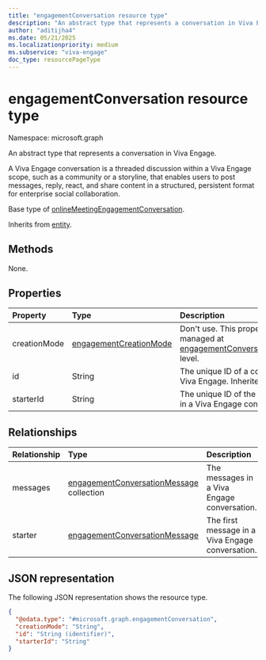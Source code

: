 ```yaml
---
title: "engagementConversation resource type"
description: "An abstract type that represents a conversation in Viva Engage."
author: "aditijha4"
ms.date: 05/21/2025
ms.localizationpriority: medium
ms.subservice: "viva-engage"
doc_type: resourcePageType
---
```


# engagementConversation resource type

Namespace: microsoft.graph


An abstract type that represents a conversation in Viva Engage. 

A Viva Engage conversation is a threaded discussion within a Viva Engage scope, such as a community or a storyline, that enables users to post messages, reply, react, and share content in a structured, persistent format for enterprise social collaboration.

Base type of [onlineMeetingEngagementConversation](../resources/onlinemeetingengagementconversation.md).

Inherits from [entity](../resources/entity.md).

## Methods

None.

## Properties

|Property|Type|Description|
|:---|:---|:---|
|creationMode|[engagementCreationMode](../resources/engagementconversationmessage.md#engagementcreationmode-values)|Don't use. This property is managed at [engagementConversationMessage](../resources/engagementconversationmessage.md) level.|
|id|String|The unique ID of a conversation in Viva Engage. Inherited from [entity](../resources/entity.md).|
|starterId|String|The unique ID of the first message in a Viva Engage conversation.|

## Relationships

|Relationship|Type|Description|
|:---|:---|:---|
|messages|[engagementConversationMessage](../resources/engagementconversationmessage.md) collection|The messages in a Viva Engage conversation.|
|starter|[engagementConversationMessage](../resources/engagementconversationmessage.md)|The first message in a Viva Engage conversation.|

## JSON representation
The following JSON representation shows the resource type.
<!-- {
  "blockType": "resource",
  "keyProperty": "id",
  "@odata.type": "microsoft.graph.engagementConversation",
  "baseType": "microsoft.graph.entity",
  "openType": false
}
-->
``` json
{
  "@odata.type": "#microsoft.graph.engagementConversation",
  "creationMode": "String",
  "id": "String (identifier)",
  "starterId": "String"
}
```
